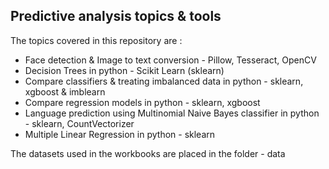 ## Predictive analysis topics & tools

The topics covered in this repository are :

 - Face detection & Image to text conversion - Pillow, Tesseract, OpenCV
 - Decision Trees in python - Scikit Learn (sklearn)
 - Compare classifiers & treating imbalanced data in python - sklearn, xgboost & imblearn
 - Compare regression models in python - sklearn, xgboost
 - Language prediction using Multinomial Naive Bayes classifier in python - sklearn, CountVectorizer
 - Multiple Linear Regression in python - sklearn

  
 The datasets used in the workbooks are placed in the folder - data